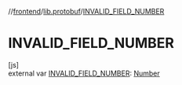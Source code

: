 //[frontend](../../index.md)/[lib.protobuf](index.md)/[INVALID_FIELD_NUMBER](-i-n-v-a-l-i-d_-f-i-e-l-d_-n-u-m-b-e-r.md)

# INVALID_FIELD_NUMBER

[js]\
external var [INVALID_FIELD_NUMBER](-i-n-v-a-l-i-d_-f-i-e-l-d_-n-u-m-b-e-r.md): [Number](https://kotlinlang.org/api/latest/jvm/stdlib/kotlin/-number/index.html)
